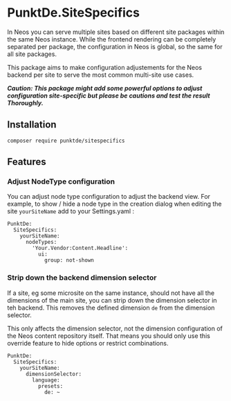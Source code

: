 # PunktDe.SiteSpecifics

In Neos you can serve multiple sites based on different site packages within the same Neos instance. While the frontend rendering can be completely separated per package, the configuration in Neos is global, so the same for all site packages.


This package aims to make configuration adjustements for the Neos backend per site to serve the most common multi-site use cases.

***Caution: This package might add some powerful options to adjust configuration site-specific but please be cautions and test the result Thoroughly.***

## Installation

```
composer require punktde/sitespecifics
```

## Features

### Adjust NodeType configuration

You can adjust node type configuration to adjust the backend view. For example, to show / hide a node type in the creation dialog when editing the site `yourSiteName` add to your Settings.yaml :

```  
PunktDe:
  SiteSpecifics:
    yourSiteName:
      nodeTypes:
        'Your.Vendor:Content.Headline':
          ui:
            group: not-shown
```

### Strip down the backend dimension selector

If a site, eg some microsite on the same instance, should not have all the dimensions of the main site, you can strip down the dimension selector in teh backend. This removes the defined dimension ``de`` from the dimension selector.

This only affects the dimension selector, not the dimension configuration of the Neos content repository itself. That means you should only use this override feature to hide options or restrict combinations.   

```  
PunktDe:
  SiteSpecifics:
    yourSiteName:
      dimensionSelector:
        language:
          presets:
            de: ~
```
